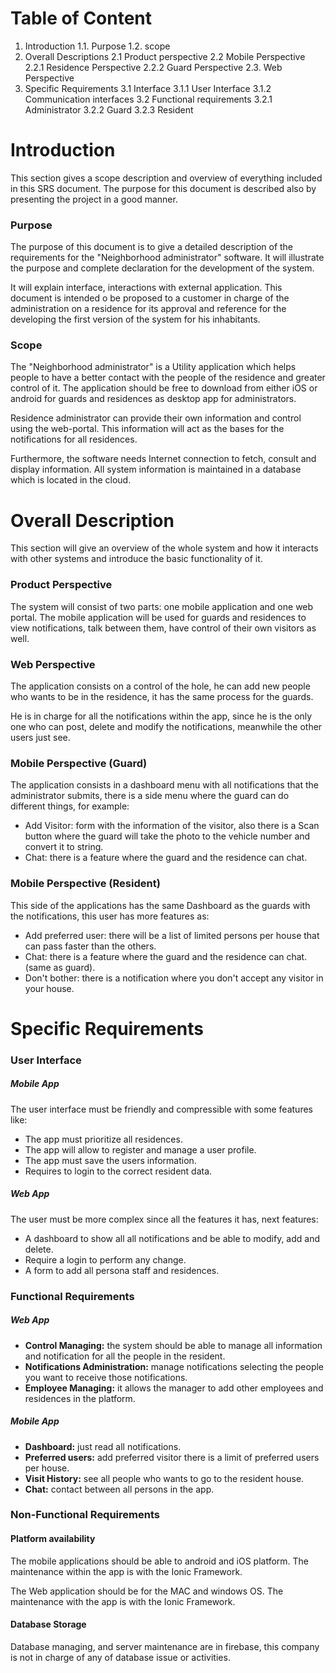 # Table of Content

1. Introduction
  1.1. Purpose
  1.2. scope
2. Overall Descriptions
  2.1 Product perspective
  2.2 Mobile Perspective
    2.2.1 Residence Perspective
    2.2.2 Guard Perspective
  2.3. Web Perspective
3. Specific Requirements
  3.1  Interface
    3.1.1 User Interface
    3.1.2 Communication interfaces
  3.2 Functional requirements
    3.2.1 Administrator
    3.2.2 Guard
    3.2.3 Resident









# Introduction

This section gives a scope description and overview of everything included in this SRS document. The purpose for this document is described also by presenting the project in a good manner.

### Purpose

The purpose of this document is to give a detailed description of the requirements for the &quot;Neighborhood administrator&quot; software. It will illustrate the purpose and complete declaration for the development of the system.

It will explain interface, interactions with external application. This document is intended o be proposed to a customer in charge of the administration on a residence for its approval and reference for the developing the first version of the system for his inhabitants.

### Scope

 The &quot;Neighborhood administrator&quot; is a Utility application which helps people to have a better contact with the people of the residence and greater control of it. The application should be free to download from either iOS or android for guards and residences as desktop app for administrators.

Residence administrator can provide their own information and control using the web-portal. This information will act as the bases for the notifications for all residences.

Furthermore, the software needs Internet connection to fetch, consult and display information. All system information is maintained in a database which is located in the cloud.

# Overall Description

This section will give an overview of the whole system and how it interacts with other systems and introduce the basic functionality of it.

### Product Perspective

The system will consist of two parts: one mobile application and one web portal. The mobile application will be used for guards and residences to view notifications, talk between them, have control of their own visitors as well.

 

### Web Perspective

The application consists on a control of the hole, he can add new people who wants to be in the residence, it has the same process for the guards.

He is in charge for all the notifications within the app, since he is the only one who can post, delete and modify the notifications, meanwhile the other users just see.

### Mobile Perspective (Guard)

The application consists in a dashboard menu with all notifications that the administrator submits, there is a side menu where the guard can do different things, for example:

- Add Visitor: form with the information of the visitor, also there is a Scan button where the guard will take the photo to the vehicle number and convert it to string.
- Chat: there is a feature where the guard and the residence can chat.



### Mobile Perspective (Resident)

This side of the applications has the same Dashboard as the guards with the notifications, this user has more features as:

- Add preferred user: there will be a list of limited persons per house that can pass faster than the others.
- Chat: there is a feature where the guard and the residence can chat. (same as guard).
- Don&#39;t bother: there is a notification where you don&#39;t accept any visitor in your house.

# Specific Requirements

### User Interface

##### Mobile App

The user interface must be friendly and compressible with some features like:

- The app must prioritize all residences.
- The app will allow to register and manage a user profile.
- The app must save the users information.
- Requires to login to the correct resident data.

##### Web App

The user must be more complex since all the features it has, next features:

- A dashboard to show all all notifications and be able to modify, add and delete.
- Require a login to perform any change.
- A form to add all persona staff and residences.

### Functional Requirements

##### Web App

- **Control Managing:** the system should be able to manage all information and notification for all the people in the resident.
- **Notifications Administration:** manage notifications selecting the people you want to receive those notifications.
- **Employee Managing:** it allows the manager to add other employees and residences in the platform.

##### Mobile App

- **Dashboard:**  just read all notifications.
- **Preferred users:** add preferred visitor there is a limit of preferred users per house.
- **Visit History:** see all people who wants to go to the resident house.
- **Chat:** contact between all persons in the app.

### Non-Functional Requirements

#### Platform availability

The mobile applications should be able to android and iOS platform. The maintenance within the app is with the Ionic Framework.

The Web application should be for the MAC and windows OS. The maintenance with the app is with the Ionic Framework.

#### Database Storage

Database managing, and server maintenance are in firebase, this company is not in charge of any of database issue or activities.